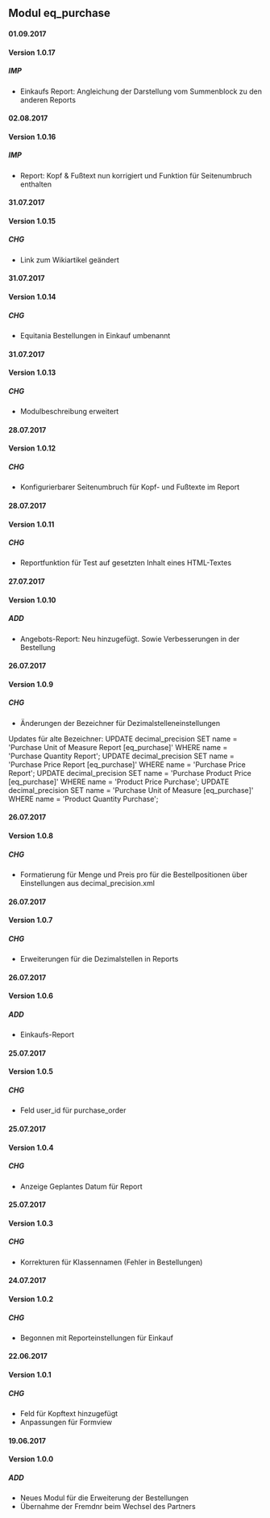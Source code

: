 ## Modul eq_purchase


#### 01.09.2017
#### Version 1.0.17
##### IMP
- Einkaufs Report: Angleichung der Darstellung vom Summenblock zu den anderen Reports

#### 02.08.2017
#### Version 1.0.16
##### IMP
- Report: Kopf & Fußtext nun korrigiert und Funktion für Seitenumbruch enthalten

#### 31.07.2017
#### Version 1.0.15
##### CHG
- Link zum Wikiartikel geändert

#### 31.07.2017
#### Version 1.0.14
##### CHG
- Equitania Bestellungen in Einkauf umbenannt

#### 31.07.2017
#### Version 1.0.13
##### CHG
- Modulbeschreibung erweitert

#### 28.07.2017
#### Version 1.0.12
##### CHG
- Konfigurierbarer Seitenumbruch für Kopf- und Fußtexte im Report


#### 28.07.2017
#### Version 1.0.11
##### CHG
- Reportfunktion für Test auf gesetzten Inhalt eines HTML-Textes


#### 27.07.2017
#### Version 1.0.10
##### ADD
- Angebots-Report: Neu hinzugefügt. Sowie Verbesserungen in der Bestellung

#### 26.07.2017
#### Version 1.0.9
##### CHG
- Änderungen der Bezeichner für Dezimalstelleneinstellungen

Updates für alte Bezeichner:
UPDATE decimal_precision SET name = 'Purchase Unit of Measure Report [eq_purchase]' WHERE name = 'Purchase Quantity Report';
UPDATE decimal_precision SET name = 'Purchase Price Report [eq_purchase]' WHERE name = 'Purchase Price Report';
UPDATE decimal_precision SET name = 'Purchase Product Price [eq_purchase]' WHERE name = 'Product Price Purchase';
UPDATE decimal_precision SET name = 'Purchase Unit of Measure [eq_purchase]' WHERE name = 'Product Quantity Purchase';

#### 26.07.2017
#### Version 1.0.8
##### CHG
- Formatierung für Menge und Preis pro für die Bestellpositionen über Einstellungen aus decimal_precision.xml


#### 26.07.2017
#### Version 1.0.7
##### CHG
- Erweiterungen für die Dezimalstellen in Reports

#### 26.07.2017
#### Version 1.0.6
##### ADD
- Einkaufs-Report

#### 25.07.2017
#### Version 1.0.5
##### CHG
- Feld user_id für purchase_order


#### 25.07.2017
#### Version 1.0.4
##### CHG
- Anzeige Geplantes Datum für Report


#### 25.07.2017
#### Version 1.0.3
##### CHG
- Korrekturen für Klassennamen (Fehler in Bestellungen)


#### 24.07.2017
#### Version 1.0.2
##### CHG
- Begonnen mit Reporteinstellungen für Einkauf

#### 22.06.2017
#### Version 1.0.1
##### CHG
- Feld für Kopftext hinzugefügt
- Anpassungen für Formview


#### 19.06.2017
#### Version 1.0.0
##### ADD
- Neues Modul für die Erweiterung der Bestellungen
- Übernahme der Fremdnr beim Wechsel des Partners

